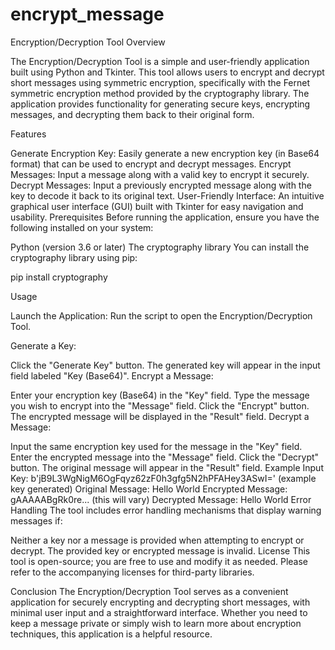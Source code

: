# encrypt_message

Encryption/Decryption Tool
Overview

The Encryption/Decryption Tool is a simple and user-friendly application built using Python and Tkinter. This tool allows users to encrypt and decrypt short messages using symmetric encryption, specifically with the Fernet symmetric encryption method provided by the cryptography library. The application provides functionality for generating secure keys, encrypting messages, and decrypting them back to their original form.

Features

Generate Encryption Key: Easily generate a new encryption key (in Base64 format) that can be used to encrypt and decrypt messages.
Encrypt Messages: Input a message along with a valid key to encrypt it securely.
Decrypt Messages: Input a previously encrypted message along with the key to decode it back to its original text.
User-Friendly Interface: An intuitive graphical user interface (GUI) built with Tkinter for easy navigation and usability.
Prerequisites
Before running the application, ensure you have the following installed on your system:

Python (version 3.6 or later)
The cryptography library
You can install the cryptography library using pip:

 
pip install cryptography

Usage

Launch the Application: Run the script to open the Encryption/Decryption Tool.

Generate a Key:

Click the "Generate Key" button. The generated key will appear in the input field labeled "Key (Base64)".
Encrypt a Message:

Enter your encryption key (Base64) in the "Key" field.
Type the message you wish to encrypt into the "Message" field.
Click the "Encrypt" button. The encrypted message will be displayed in the "Result" field.
Decrypt a Message:

Input the same encryption key used for the message in the "Key" field.
Enter the encrypted message into the "Message" field.
Click the "Decrypt" button. The original message will appear in the "Result" field.
Example
Input Key: b'jB9L3WgNigM6OgFqyz62zF0h3gfg5N2hPFAHey3ASwI=' (example key generated)
Original Message: Hello World
Encrypted Message: gAAAAABgRk0re... (this will vary)
Decrypted Message: Hello World
Error Handling
The tool includes error handling mechanisms that display warning messages if:

Neither a key nor a message is provided when attempting to encrypt or decrypt.
The provided key or encrypted message is invalid.
License
This tool is open-source; you are free to use and modify it as needed. Please refer to the accompanying licenses for third-party libraries.

Conclusion
The Encryption/Decryption Tool serves as a convenient application for securely encrypting and decrypting short messages, with minimal user input and a straightforward interface. Whether you need to keep a message private or simply wish to learn more about encryption techniques, this application is a helpful resource.
